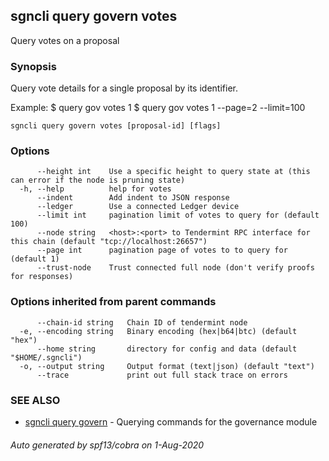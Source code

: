 ## sgncli query govern votes

Query votes on a proposal

### Synopsis

Query vote details for a single proposal by its identifier.

Example:
$ <appcli> query gov votes 1
$ <appcli> query gov votes 1 --page=2 --limit=100

```
sgncli query govern votes [proposal-id] [flags]
```

### Options

```
      --height int    Use a specific height to query state at (this can error if the node is pruning state)
  -h, --help          help for votes
      --indent        Add indent to JSON response
      --ledger        Use a connected Ledger device
      --limit int     pagination limit of votes to query for (default 100)
      --node string   <host>:<port> to Tendermint RPC interface for this chain (default "tcp://localhost:26657")
      --page int      pagination page of votes to to query for (default 1)
      --trust-node    Trust connected full node (don't verify proofs for responses)
```

### Options inherited from parent commands

```
      --chain-id string   Chain ID of tendermint node
  -e, --encoding string   Binary encoding (hex|b64|btc) (default "hex")
      --home string       directory for config and data (default "$HOME/.sgncli")
  -o, --output string     Output format (text|json) (default "text")
      --trace             print out full stack trace on errors
```

### SEE ALSO

* [sgncli query govern](sgncli_query_govern.md)	 - Querying commands for the governance module

###### Auto generated by spf13/cobra on 1-Aug-2020
